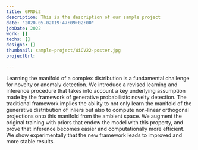```yaml
---
title: GPNDi2
description: This is the description of our sample project
date: "2020-05-02T19:47:09+02:00"
jobDate: 2022
work: []
techs: []
designs: []
thumbnail: sample-project/WiCV22-poster.jpg
projectUrl:

---
```


Learning the manifold of a complex distribution is a fundamental
challenge for novelty or anomaly detection. We
introduce a revised learning and inference procedure that
takes into account a key underlying assumption made by the
framework of generative probabilistic novelty detection. The
traditional framework implies the ability to not only learn
the manifold of the generative distribution of inliers but
also to compute non-linear orthogonal projections onto this
manifold from the ambient space. We augment the original
training with priors that endow the model with this property,
and prove that inference becomes easier and computationally
more efficient. We show experimentally that the new
framework leads to improved and more stable results.